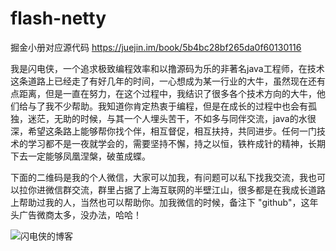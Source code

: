 # flash-netty
掘金小册对应源代码 https://juejin.im/book/5b4bc28bf265da0f60130116

我是闪电侠，一个追求极致编程效率和以撸源码为乐的非著名java工程师，在技术这条道路上已经走了有好几年的时间，一心想成为某一行业的大牛，虽然现在还有点距离，但是一直在努力，在这个过程中，我结识了很多各个技术方向的大牛，他们给与了我不少帮助。我知道你肯定热衷于编程，但是在成长的过程中也会有孤独，迷茫，无助的时候，与其一个人埋头苦干，不如多与同伴交流，java的水很深，希望这条路上能够帮你找个伴，相互督促，相互扶持，共同进步。任何一门技术的学习都不是一夜就学会的，需要坚持不懈，持之以恒，铁杵成针的精神，长期下去一定能够凤凰涅槃，破茧成蝶。



下面的二维码是我的个人微信，大家可以加我，有问题可以私下找我交流，我也可以拉你进微信群交流，群里占据了上海互联网的半壁江山，很多都是在我成长道路上帮助过我的人，当然也可以帮助你。加我微信的时候，备注下 "github"，这年头广告微商太多，没办法，哈哈！


![闪电侠的博客](https://mmbiz.qpic.cn/mmbiz_jpg/6UmdCbHeJgzbvelib0yyia6Pqm2wiau1zZk9u0tiahV3LibstFW1rDf9J4Zjwa5tyMeJJZ5XJvO4zIdiaCAAZC4smuoA/640?tp=webp&wxfrom=5&wx_lazy=1)
